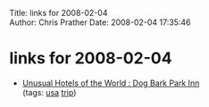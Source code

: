 Title: links for 2008-02-04  
Author: Chris Prather
Date: 2008-02-04 17:35:46

# links for 2008-02-04
<ul class="delicious">
	<li>
		<div class="delicious-link"><a href="http://www.unusualhotelsoftheworld.com/HotelDetails.aspx?HotelID=3430&src=search&ClassID=&Keyword=&LocationID=&RatingId=&PageNo=0&CountryID=184">Unusual Hotels of the World : Dog Bark Park Inn</a></div>
		<div class="delicious-tags">(tags: <a href="http://del.icio.us/perigrin/usa">usa</a> <a href="http://del.icio.us/perigrin/trip">trip</a>)</div>
	</li>
</ul>

